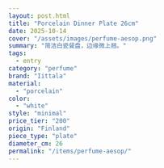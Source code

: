 ```yaml
---
layout: post.html
title: "Porcelain Dinner Plate 26cm"
date: 2025-10-14
cover: "/assets/images/perfume-aesop.png"
summary: "简洁白瓷餐盘，边缘微上翘。"
tags:
  - entry
category: "perfume"
brand: "Iittala"
material:
  - "porcelain"
color:
  - "white"
style: "minimal"
price_tier: "200"
origin: "Finland"
piece_type: "plate"
diameter_cm: 26
permalink: "/items/perfume-aesop/"
---
```


